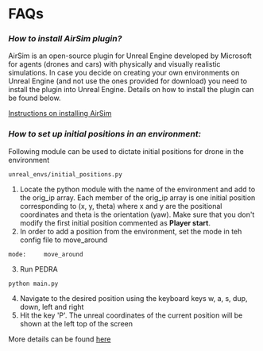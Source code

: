 
# FAQs


### *How to install AirSim plugin?*
AirSim is an open-source plugin for Unreal Engine developed by Microsoft for agents (drones and cars) with physically and visually realistic simulations. In case you decide on creating your own environments on Unreal Engine (and not use the ones provided for download) you need to install the plugin into Unreal Engine. Details on how to install the plugin can be found below.

[Instructions on installing AirSim](https://github.com/microsoft/airsim)
### *How to set up initial positions in an environment:*
Following module can be used to dictate initial positions for drone in the environment
```
unreal_envs/initial_positions.py
```

1. Locate the python module with the name of the environment and add to the orig_ip array. Each member of the orig_ip array is one initial position corresponding to (x, y, theta) where x and y are the positional coordinates and theta is the orientation (yaw). Make sure that you don't modify the first initial position commented as __Player start__.
2. In order to add a position from the environment, set the mode in teh config file to move_around
```
mode:     move_around
```
3. Run PEDRA
```
python main.py
```
4. Navigate to the desired position using the keyboard keys w, a, s, dup, down, left and right
5. Hit the key 'P'. The unreal coordinates of the current position will be shown at the left top of the screen

More details can be found [here](/unreal_envs/readme.md)
